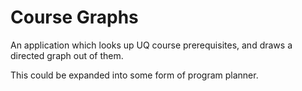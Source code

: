 Course Graphs
=============

An application which looks up UQ course prerequisites, and draws a directed
graph out of them.

This could be expanded into some form of program planner.
